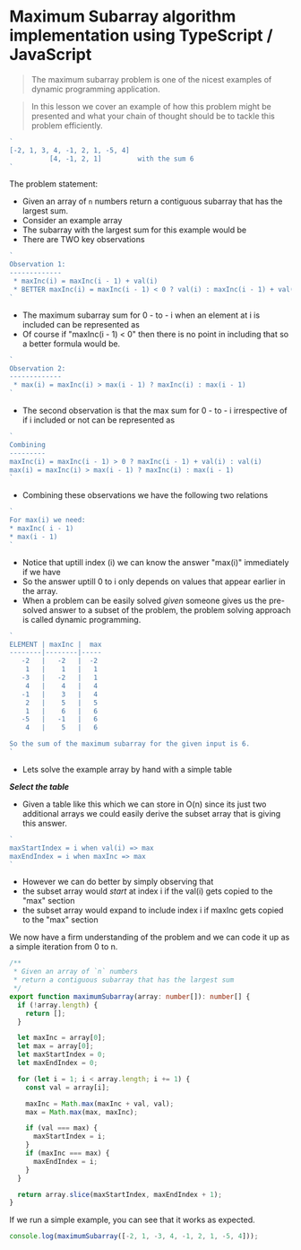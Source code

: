 # Maximum Subarray algorithm implementation using TypeScript / JavaScript

> The maximum subarray problem is one of the nicest examples of dynamic programming application.

> In this lesson we cover an example of how this problem might be presented and what your chain of thought should be to tackle this problem efficiently.


```ts
`
[-2, 1, 3, 4, -1, 2, 1, -5, 4]
          [4, -1, 2, 1]         with the sum 6
`
```
The problem statement:
* Given an array of `n` numbers return a contiguous subarray that has the largest sum.
* Consider an example array
* The subarray with the largest sum for this example would be
* There are TWO key observations

```ts
`
Observation 1:
-------------
 * maxInc(i) = maxInc(i - 1) + val(i)
 * BETTER maxInc(i) = maxInc(i - 1) < 0 ? val(i) : maxInc(i - 1) + val(i)
`
```
* The maximum subarray sum for 0 - to - i when an element at i is included can be represented as
* Of course if "maxInc(i - 1) < 0" then there is no point in including that so a better formula would be.


```ts
`
Observation 2:
-------------
 * max(i) = maxInc(i) > max(i - 1) ? maxInc(i) : max(i - 1)
`
```
* The second observation is that the max sum for 0 - to - i irrespective of if i included or not can be represented as

```ts
`
Combining
---------
maxInc(i) = maxInc(i - 1) > 0 ? maxInc(i - 1) + val(i) : val(i)
max(i) = maxInc(i) > max(i - 1) ? maxInc(i) : max(i - 1)
`
```
* Combining these observations we have the following two relations


```ts
`
For max(i) we need:
* maxInc( i - 1)
* max(i - 1)
`
```
* Notice that uptill index (i) we can know the answer "max(i)" immediately if we have
* So the answer uptill 0 to i only depends on values that appear earlier in the array.
* When a problem can be easily solved *given* someone gives us the pre-solved answer to a subset of the problem, the problem solving approach is called dynamic programming.


```ts
`
ELEMENT | maxInc |  max
--------|--------|-----
   -2   |   -2   |  -2
    1   |    1   |   1
   -3   |   -2   |   1
    4   |    4   |   4
   -1   |    3   |   4
    2   |    5   |   5
    1   |    6   |   6
   -5   |   -1   |   6
    4   |    5   |   6

So the sum of the maximum subarray for the given input is 6.
`
```

* Lets solve the example array by hand with a simple table

***Select the table***
* Given a table like this which we can store in O(n) since its just two additional arrays we
could easily derive the subset array that is giving this answer.

```ts
`
maxStartIndex = i when val(i) => max
maxEndIndex = i when maxInc => max
`
```
* However we can do better by simply observing that
* the subset array would *start* at index i if the val(i) gets copied to the "max" section
* the subset array would expand to include index i if maxInc gets copied to the "max" section

We now have a firm understanding of the problem and we can code it up as a simple iteration from 0 to n.

```ts
/**
 * Given an array of `n` numbers
 * return a contiguous subarray that has the largest sum
 */
export function maximumSubarray(array: number[]): number[] {
  if (!array.length) {
    return [];
  }

  let maxInc = array[0];
  let max = array[0];
  let maxStartIndex = 0;
  let maxEndIndex = 0;

  for (let i = 1; i < array.length; i += 1) {
    const val = array[i];

    maxInc = Math.max(maxInc + val, val);
    max = Math.max(max, maxInc);

    if (val === max) {
      maxStartIndex = i;
    }
    if (maxInc === max) {
      maxEndIndex = i;
    }
  }

  return array.slice(maxStartIndex, maxEndIndex + 1);
}
```
If we run a simple example, you can see that it works as expected.

```ts
console.log(maximumSubarray([-2, 1, -3, 4, -1, 2, 1, -5, 4]));
```
